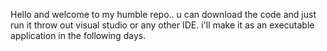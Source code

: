 Hello and welcome to my humble repo.. u can download the code and just run it throw out visual studio or any other IDE.
i'll make it as an executable application in the following days.
